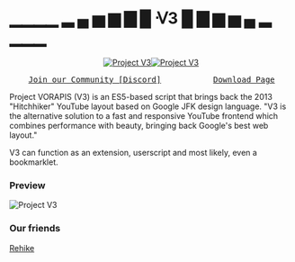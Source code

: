 # ▁▁▁▁ ▂ ▄ ▅ ▆ ▇ █ ᐺ3  █ ▇ ▆ ▅ ▄ ▂ ▁▁▁
<p align="center">
<a href="https://vorapis.pages.dev/#/">
	<img src="https://vorapis.pages.dev/product/v3/game_service/promo/LOGO_V3.png" alt="Project V3"><img src="https://vorapis.pages.dev/product/v3/game_service/promo/LOGO_V3_HQ.png" alt="Project V3"><br>
</a>
<pre>
    <a href="https://vorapis.pages.dev/#/join_community">Join our Community [Discord]</a>           <a href="https://vorapis.pages.dev/#/home/download">Download Page</a>           <a href="https://vorapis.pages.dev/auto_redirect_js_revision">One-Click Install [Userscript]</a>
</pre>
</p>
Project VORAPIS (V3) is an ES5-based script that brings back the 2013 "Hitchhiker" YouTube layout based on Google JFK design language.
"V3 is the alternative solution to a fast and responsive YouTube frontend which combines performance with beauty, bringing back Google's best web layout."

V3 can function as an extension, userscript and most likely, even a bookmarklet.

### Preview

<a>
	<img src="https://vorapis.pages.dev/product/v3/game_service/promo/obt/3.png" alt="Project V3">
</a>

### Our friends

[Rehike](https://github.com/Rehike/Rehike)

